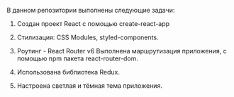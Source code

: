 В данном репозитории выполнены следующие задачи:

1. Создан проект React c помощью create-react-app

2. Стилизация: CSS Modules, styled-components.

3. Роутинг - React Router v6
   Выполнена маршрутизация приложения, с помощью npm пакета react-router-dom.

4. Использована библиотека Redux.
   
5. Настроена светлая и тёмная тема приложения. 
